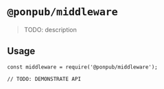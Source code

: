 # `@ponpub/middleware`

> TODO: description

## Usage

```
const middleware = require('@ponpub/middleware');

// TODO: DEMONSTRATE API
```
